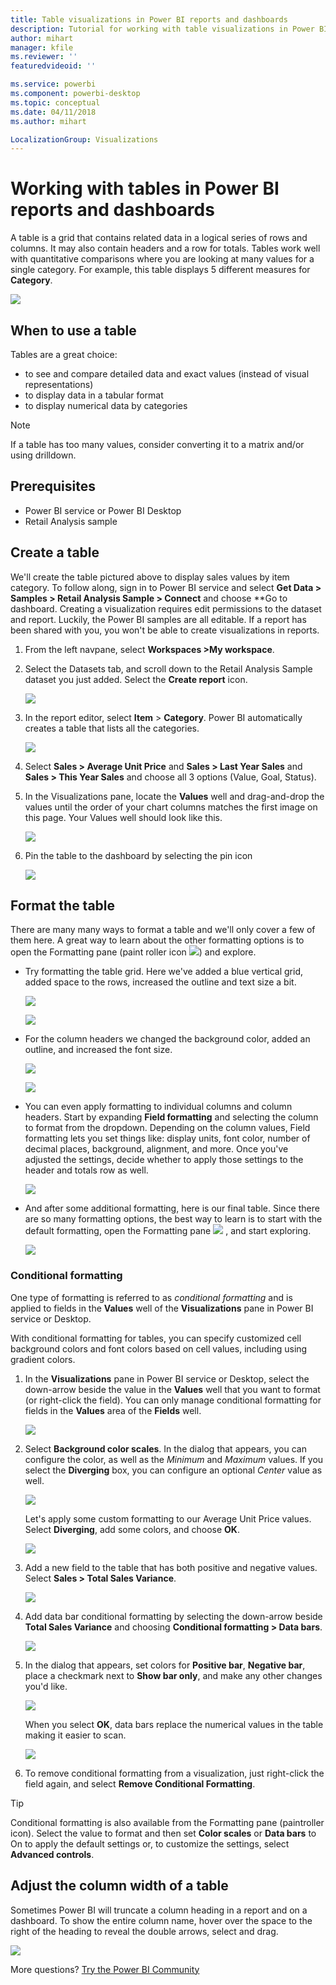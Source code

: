 ```yaml
---
title: Table visualizations in Power BI reports and dashboards
description: Tutorial for working with table visualizations in Power BI reports and dashboards, including how to resize column widths.
author: mihart
manager: kfile
ms.reviewer: ''
featuredvideoid: ''

ms.service: powerbi
ms.component: powerbi-desktop
ms.topic: conceptual
ms.date: 04/11/2018
ms.author: mihart

LocalizationGroup: Visualizations
---
```

# Working with tables in Power BI reports and dashboards
A table is a grid that contains related data in a logical series of rows and columns. It may also contain headers and a row for totals. Tables work well with quantitative comparisons where you are looking at many values for a single category. For example, this table displays 5 different measures for **Category**.

![](media/power-bi-visualization-tables/table.png)

## When to use a table
Tables are a great choice:

* to see and compare detailed data and exact values (instead of visual representations)
* to display data in a tabular format
* to display numerical data by categories   

> [!NOTE]
> If a table has too many values, consider converting it to a matrix and/or using drilldown.
> 
> 
## Prerequisites
 - Power BI service or Power BI Desktop
 - Retail Analysis sample


## Create a table
We'll create the table pictured above to display sales values by item category. To follow along, sign in to Power BI service and select **Get Data \> Samples \> Retail Analysis Sample > Connect** and choose **Go to dashboard. Creating a visualization requires edit permissions to the dataset and report. Luckily, the Power BI samples are all editable. If a report has been shared with you, you won't be able to create visualizations in reports.

1. From the left navpane, select **Workspaces >My workspace**.    
2. Select the Datasets tab, and scroll down to the Retail Analysis Sample dataset you just added.  Select the **Create report** icon.
   
    ![](media/power-bi-visualization-tables/power-bi-create-report.png)
2. In the report editor, select **Item** > **Category**.  Power BI automatically creates a table that lists all the categories.
   
    ![](media/power-bi-visualization-tables/power-bi-table1.png)
3. Select **Sales > Average Unit Price** and **Sales > Last Year Sales** and **Sales > This Year Sales** and choose all 3 options (Value, Goal, Status).   
4. In the Visualizations pane, locate the **Values** well and drag-and-drop the values until the order of your chart columns matches the first image on this page.  Your Values well should look like this.
   
    ![](media/power-bi-visualization-tables/power-bi-table2.png)
5. Pin the table to the dashboard by selecting the pin icon  
   
     ![](media/power-bi-visualization-tables/pbi_pintile.png)

## Format the table
There are many many ways to format a table and we'll only cover a few of them here. A great way to learn about the other formatting options is to open the Formatting pane (paint roller icon ![](media/power-bi-visualization-tables/power-bi-format.png)) and explore.

* Try formatting the table grid. Here we've added a blue vertical grid, added space to the rows, increased the outline and text size a bit.
  
    ![](media/power-bi-visualization-tables/power-bi-table-gridnew.png)
  
    ![](media/power-bi-visualization-tables/power-bi-table-grid3.png)
* For the column headers we changed the background color, added an outline, and increased the font size. 
  
    ![](media/power-bi-visualization-tables/power-bi-table-column-headers.png)

  
    ![](media/power-bi-visualization-tables/power-bi-table-column2.png)

* You can even apply formatting to individual columns and column headers. Start by expanding **Field formatting** and selecting the column to format from the dropdown. Depending on the column values, Field formatting lets you set things like: display units, font color, number of decimal places, background, alignment, and more. Once you've adjusted the settings, decide whether to apply those settings to the header and totals row as well.

    ![](media/power-bi-visualization-tables/power-bi-field-formatting.png)

* And after some additional formatting, here is our final table. Since there are so many formatting options, the best way to learn is to start with the default formatting, open the Formatting pane  ![](media/power-bi-visualization-tables/power-bi-format.png) , and start exploring. 
  
    ![](media/power-bi-visualization-tables/power-bi-table-format.png)

### Conditional formatting
One type of formatting is referred to as *conditional formatting* and is applied to fields in the **Values** well of the **Visualizations** pane in Power BI service or Desktop. 

With conditional formatting for tables, you can specify customized cell background colors and font colors based on cell values, including using gradient colors. 

1. In the **Visualizations** pane in Power BI service or Desktop, select the down-arrow beside the value in the **Values** well that you want to format (or right-click the field). You can only manage conditional formatting for fields in the **Values** area of the **Fields** well.
   
    ![](media/power-bi-visualization-tables/power-bi-conditional-formatting-background.png)
2. Select **Background color scales**. In the dialog that appears, you can configure the color, as well as the *Minimum* and *Maximum* values. If you select the **Diverging** box, you can configure an optional *Center* value as well.
   
    ![](media/power-bi-visualization-tables/power-bi-conditional-formatting-background2.png)
   
    Let's apply some custom formatting to our Average Unit Price values. Select **Diverging**, add some colors, and choose **OK**. 
   
    ![](media/power-bi-visualization-tables/power-bi-conditional-formatting-data-background.png)
3. Add a new field to the table that has both positive and negative values.  Select **Sales > Total Sales Variance**. 
   
    ![](media/power-bi-visualization-tables/power-bi-conditional-formatting2.png)
4. Add data bar conditional formatting by selecting the down-arrow beside **Total Sales Variance** and choosing **Conditional formatting > Data bars**.
   
    ![](media/power-bi-visualization-tables/power-bi-conditional-formatting-data-bars.png)
5. In the dialog that appears, set colors for **Positive bar**, **Negative bar**, place a checkmark next to **Show bar only**, and make any other changes you'd like.
   
    ![](media/power-bi-visualization-tables/power-bi-data-bars.png)
   
    When you select **OK**, data bars replace the numerical values in the table making it easier to scan.
   
    ![](media/power-bi-visualization-tables/power-bi-conditional-formatting-data-bars2.png)
6. To remove conditional formatting from a visualization, just right-click the field again, and select **Remove Conditional Formatting**.

> [!TIP]
> Conditional formatting is also available from the Formatting pane (paintroller icon). Select the value to format and then set **Color scales** or **Data bars** to On to apply the default settings or, to customize the settings, select **Advanced controls**.
> 
> 

## Adjust the column width of a table
Sometimes Power BI will truncate a column heading in a report and on a dashboard. To show the entire column name, hover over the space to the right of the heading to reveal the double arrows, select and drag.

![](media/power-bi-visualization-tables/resizetable.gif)

More questions? [Try the Power BI Community](http://community.powerbi.com/)

